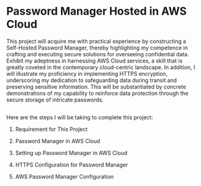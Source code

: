 # Password Manager Hosted in AWS Cloud

This project will acquire me with practical experience by constructing a Self-Hosted Password Manager, thereby highlighting my competence in crafting and executing secure solutions for overseeing confidential data. Exhibit my adeptness in harnessing AWS Cloud services, a skill that is greatly coveted in the contemporary cloud-centric landscape. In addition, I will illustrate my proficiency in implementing HTTPS encryption, underscoring my dedication to safeguarding data during transit and preserving sensitive information. This will be substantiated by concrete demonstrations of my capability to reinforce data protection through the secure storage of intricate passwords.

<h2></h2>

Here are the steps I will be taking to complete this project:

1. Requirement for This Project

2. Password Manager in AWS Cloud

3. Setting up Password Manager in AWS Cloud

4. HTTPS Configuration for Password Manager

5. AWS Password Manager Configuration
